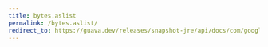 ```yaml
---
title: bytes.aslist
permalink: /bytes.aslist/
redirect_to: https://guava.dev/releases/snapshot-jre/api/docs/com/google/common/primitives/Bytes.html#asList-byte...-
---
```

